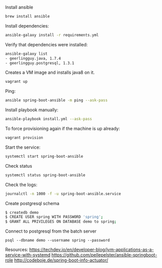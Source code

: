 Install ansible

```bash
brew install ansible
```

Install dependencies:

```bash
ansible-galaxy install -r requirements.yml
```

Verify that dependencies were installed:

```bash
ansible-galaxy list
- geerlingguy.java, 1.7.4
- geerlingguy.postgresql, 1.3.1
```

Creates a VM image and installs java8 on it.

```bash
vagrant up
```

Ping:

```bash
ansible spring-boot-ansible -m ping --ask-pass
```

Install playbook manually:

```bash
ansible-playbook install.yml --ask-pass
```

To force provisioning again if the machine is up already:
```bash
vagrant provision
```

Start the service:

```bash
systemctl start spring-boot-ansible
```

Check status
```bash
systemctl status spring-boot-ansible
```

Check the logs:

```bash
journalctl -n 1000 -f -u spring-boot-ansible.service
```

Create postgresql schema
```bash
$ createdb demo
$ CREATE USER spring WITH PASSWORD 'spring';
$ GRANT ALL PRIVILEGES ON DATABASE demo to spring;
```


Connect to postgresql from the batch server  
```
psql --dbname demo --username spring --password
```


Resources:
https://techdev.io/en/developer-blog/jvm-applications-as-a-service-with-systemd
https://github.com/pellepelster/ansible-springboot-role
http://codeboje.de/spring-boot-info-actuator/